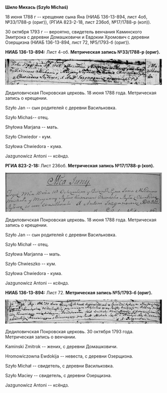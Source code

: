 **Шило Михась (Szyło Michaś)**

18 июня 1788 г -- крещение сына Яна (НИАБ 136-13-894, лист 4об,
№33/1788-р (ориг)), (РГИА 823-2-18, лист 236об, №17/1788-р (коп)).

30 октября 1793 г -- вероятно, свидетель венчания Каминского Змитрока с
деревни Домашковичи и Евдокии Хромович с деревни Озерщизна (НИАБ
136-13-894, лист 72, №5/1793-б (ориг)).

**НИАБ 136-13-894:** Лист 4-об. **Метрическая запись №33/1788-р
(ориг).**

![](./media/d5b5923666d2bb1eb5517c3ee90da9b227782f74.png)

Дедиловичская Покровская церковь. 18 июня 1788 года. Метрическая запись
о крещении.

Szyło Jan -- сын родителей с деревни Васильковка.

Szyło Michaś-- отец.

Shyłowa Marjana -- мать.

Szyło Chwiedor - кум.

Szyłowa Chwiedora - кума.

Jazgunowicz Antoni -- ксёндз.

**РГИА 823-2-18:** Лист 236об. **Метрическая запись №17/1788-р (коп).**

![](./media/d842551b88a99789b4d2895dd21d626d02ea606d.png)

Дедиловичская Покровская церковь. 18 июня 1788 года. Метрическая запись
о крещении.

Szyło Jan -- сын родителей с деревни Васильковка.

Szyło Michał -- отец.

Szyłowa Marjanna -- мать.

Szyło Chwieszko -- кум.

Szyłowa Chwiedora - кума.

Jazgunowicz Antoni -- ксёндз.

**НИАБ 136-13-894:** Лист 72. **Метрическая запись №5/1793-б (ориг).**

![](./media/9bde4b174fe76289dce0e9ff43d22fd41b43e8ce.png)

Дедиловичская Покровская церковь. 30 октября 1793 года. Метрическая
запись о венчании.

Kaminski Zmitrok -- жених, с деревни Домашковичи.

Hromowiczowna Ewdokija -- невеста, с деревни Озерщизна.

Szyło Michał -- свидетель, с деревни Васильковка.

Szyło Maciey -- свидетель, с деревни Озерщизна.

Jazgunowicz Antoni -- ксёндз.
